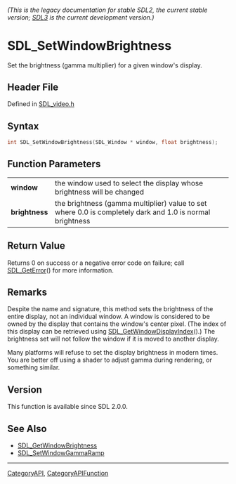###### (This is the legacy documentation for stable SDL2, the current stable version; [SDL3](https://wiki.libsdl.org/SDL3/) is the current development version.)
# SDL_SetWindowBrightness

Set the brightness (gamma multiplier) for a given window's display.

## Header File

Defined in [SDL_video.h](https://github.com/libsdl-org/SDL/blob/SDL2/include/SDL_video.h)

## Syntax

```c
int SDL_SetWindowBrightness(SDL_Window * window, float brightness);

```

## Function Parameters

|                    |                                                                                                          |
| ------------------ | -------------------------------------------------------------------------------------------------------- |
| **window**         | the window used to select the display whose brightness will be changed                                   |
| **brightness**     | the brightness (gamma multiplier) value to set where 0.0 is completely dark and 1.0 is normal brightness |

## Return Value

Returns 0 on success or a negative error code on failure; call
[SDL_GetError](SDL_GetError)() for more information.

## Remarks

Despite the name and signature, this method sets the brightness of the
entire display, not an individual window. A window is considered to be
owned by the display that contains the window's center pixel. (The index of
this display can be retrieved using
[SDL_GetWindowDisplayIndex](SDL_GetWindowDisplayIndex)().) The brightness
set will not follow the window if it is moved to another display.

Many platforms will refuse to set the display brightness in modern times.
You are better off using a shader to adjust gamma during rendering, or
something similar.

## Version

This function is available since SDL 2.0.0.

## See Also

* [SDL_GetWindowBrightness](SDL_GetWindowBrightness)
* [SDL_SetWindowGammaRamp](SDL_SetWindowGammaRamp)

----
[CategoryAPI](CategoryAPI), [CategoryAPIFunction](CategoryAPIFunction)

